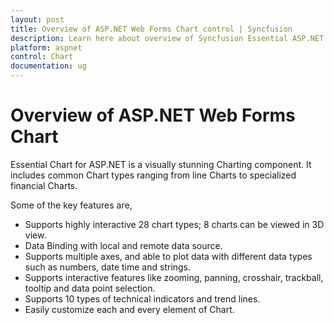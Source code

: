 ```yaml
---
layout: post
title: Overview of ASP.NET Web Forms Chart control | Syncfusion
description: Learn here about overview of Syncfusion Essential ASP.NET Web Forms Chart control, its elements and more.
platform: aspnet
control: Chart
documentation: ug
---
```


# Overview of ASP.NET Web Forms Chart

Essential Chart for ASP.NET is a visually stunning Charting component. It includes common Chart types ranging from line Charts to specialized financial Charts.

Some of the key features are,

* Supports highly interactive 28 chart types; 8 charts can be viewed in 3D view.
* Data Binding with local and remote data source.
* Supports multiple axes, and able to plot data with different data types such as numbers, date time and strings.
* Supports interactive features like zooming, panning, crosshair, trackball, tooltip and data point selection.
* Supports 10 types of technical indicators and trend lines.
* Easily customize each and every element of Chart.
